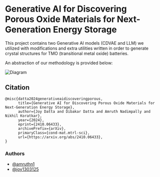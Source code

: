 
# Generative AI for Discovering Porous Oxide Materials for Next-Generation Energy Storage

This project contains two Generative AI models (CDVAE and LLM) we utilized with modifications and extra utilities written in order to generate crystal structures for TMO (transitional metal oxide) batteries.

An abstraction of our methodology is provided below:

![Diagram](assets/image.png)


## Citation

```
@misc{datta2024generativeaidiscoveringporous,
      title={Generative AI for Discovering Porous Oxide Materials for Next-Generation Energy Storage}, 
      author={Joy Datta and Dibakar Datta and Amruth Nadimpally and Nikhil Koratkar},
      year={2024},
      eprint={2410.06433},
      archivePrefix={arXiv},
      primaryClass={cond-mat.mtrl-sci},
      url={https://arxiv.org/abs/2410.06433}, 
}
```


### Authors

- [@amruthn1](https://www.github.com/amruthn1)
- [@joy1303125](https://github.com/joy1303125)
